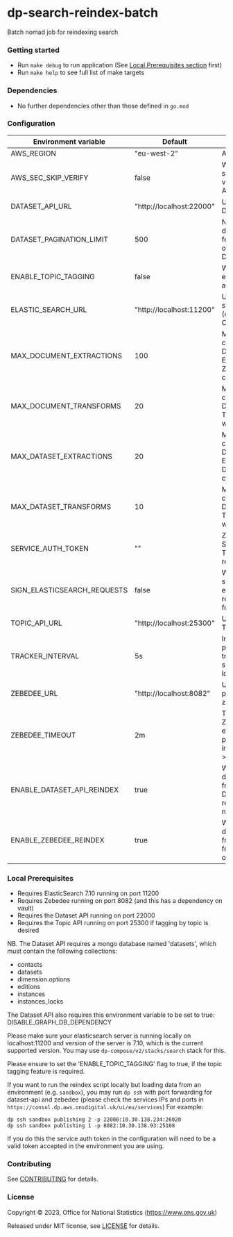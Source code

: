 # dp-search-reindex-batch

Batch nomad job for reindexing search

### Getting started

* Run `make debug` to run application (See [Local Prerequisites section](#local-prerequisites) first)
* Run `make help` to see full list of make targets

### Dependencies

* No further dependencies other than those defined in `go.mod`

### Configuration

| Environment variable        | Default                  | Description                                                                |
|-----------------------------|--------------------------|----------------------------------------------------------------------------|
| AWS_REGION                  | "eu-west-2"              | AWS region                                                                 |
| AWS_SEC_SKIP_VERIFY         | false                    | Whether to skip TLS verification for AWS requests                          |
| DATASET_API_URL             | "http://localhost:22000" | URL of the Dataset API                                                     |
| DATASET_PAGINATION_LIMIT    | 500                      | Number of datasets to fetch per page of requests to Dataset API            |
| ENABLE_TOPIC_TAGGING        | false                    | Whether to enable topic auto-tagging                                       |
| ELASTIC_SEARCH_URL          | "http://localhost:11200" | URL of elastic search server (or AWS Opensearch)                           |
| MAX_DOCUMENT_EXTRACTIONS    | 100                      | Max number of concurrent Document Extractions (ie. Zebedee connections)    |
| MAX_DOCUMENT_TRANSFORMS     | 20                       | Max number of concurrent Document Transformation workers                   |
| MAX_DATASET_EXTRACTIONS     | 20                       | Max number of concurrent Dataset Extractions (ie. Dataset API connections) |
| MAX_DATASET_TRANSFORMS      | 10                       | Max number of concurrent Dataset Transformation workers                    |
| SERVICE_AUTH_TOKEN          | ""                       | Zebedee Service Auth Token for API requests                                |
| SIGN_ELASTICSEARCH_REQUESTS | false                    | Whether to sign elasticsearch requests (true for AWS)                      |
| TOPIC_API_URL               | "http://localhost:25300" | URL of the Topic API                                                       |
| TRACKER_INTERVAL            | 5s                       | Interval for progress tracker summary logging                              |
| ZEBEDEE_URL                 | "http://localhost:8082"  | URL of publishing zebedee                                                  |
| ZEBEDEE_TIMEOUT             | 2m                       | Timeout for Zebedee endpoints - published index can take > 2 minutes       |
| ENABLE_DATASET_API_REINDEX  | true                     | Whether to get documents from the Dataset API for reindexing or not        |
| ENABLE_ZEBEDEE_REINDEX      | true                     | Whether to get documents from Zebedee for reindexing or not                |

### Local Prerequisites

* Requires ElasticSearch 7.10 running on port 11200
* Requires Zebedee running on port 8082 (and this has a dependency on vault)
* Requires the Dataset API running on port 22000
* Requires the Topic API running on port 25300 if tagging by topic is desired

NB. The Dataset API requires a mongo database named 'datasets', which must contain the following collections:

* contacts
* datasets
* dimension.options
* editions
* instances
* instances_locks

The Dataset API also requires this environment variable to be set to true: DISABLE_GRAPH_DB_DEPENDENCY

Please make sure your elasticsearch server is running locally on localhost:11200 and version of the server is 7.10,
which is the current supported version. You may use `dp-compose/v2/stacks/search` stack for this.

Please ensure to set the 'ENABLE_TOPIC_TAGGING' flag to true, if the topic tagging feature is required.

If you want to run the reindex script locally but loading data from an environment (e.g. `sandbox`), you may
run `dp ssh` with port forwarding for dataset-api and zebedee (please check the services IPs and ports
in `https://consul.dp.aws.onsdigital.uk/ui/eu/services`) For example:

```shell
dp ssh sandbox publishing 2 -p 22000:10.30.138.234:26020
dp ssh sandbox publishing 1 -p 8082:10.30.138.93:25108
```

If you do this the service auth token in the configuration will need to be a valid token accepted in the environment you
are using.

### Contributing

See [CONTRIBUTING](CONTRIBUTING.md) for details.

### License

Copyright © 2023, Office for National Statistics (https://www.ons.gov.uk)

Released under MIT license, see [LICENSE](LICENSE.md) for details.


